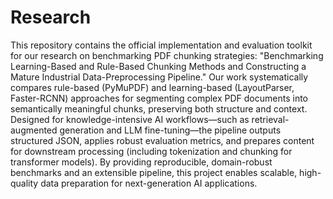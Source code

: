 # Research
This repository contains the official implementation and evaluation toolkit for our research on benchmarking PDF chunking strategies: "Benchmarking Learning-Based and Rule-Based Chunking Methods and Constructing a Mature Industrial Data-Preprocessing Pipeline." Our work systematically compares rule-based (PyMuPDF) and learning-based (LayoutParser, Faster-RCNN) approaches for segmenting complex PDF documents into semantically meaningful chunks, preserving both structure and context. Designed for knowledge-intensive AI workflows—such as retrieval-augmented generation and LLM fine-tuning—the pipeline outputs structured JSON, applies robust evaluation metrics, and prepares content for downstream processing (including tokenization and chunking for transformer models). By providing reproducible, domain-robust benchmarks and an extensible pipeline, this project enables scalable, high-quality data preparation for next-generation AI applications.

